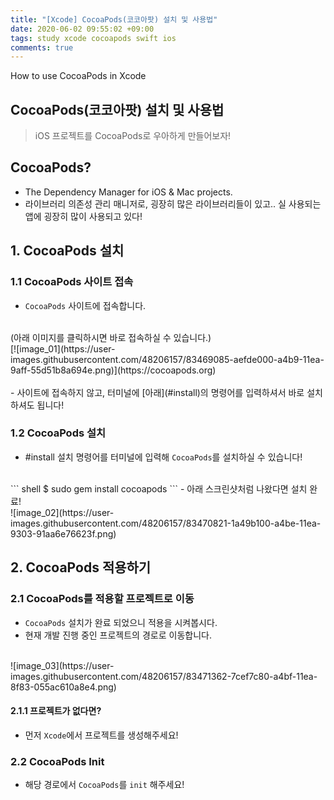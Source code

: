 ```yaml
---
title: "[Xcode] CocoaPods(코코아팟) 설치 및 사용법"
date: 2020-06-02 09:55:02 +09:00
tags: study xcode cocoapods swift ios
comments: true
---
```


How to use CocoaPods in Xcode

## CocoaPods(코코아팟) 설치 및 사용법

> iOS 프로젝트를 CocoaPods로 우아하게 만들어보자!

## CocoaPods?
- The Dependency Manager for iOS & Mac projects.
- 라이브러리 의존성 관리 매니저로, 굉장히 많은 라이브러리들이 있고.. 실 사용되는 앱에 굉장히 많이 사용되고 있다!

## 1. CocoaPods 설치

### 1.1 CocoaPods 사이트 접속
- `CocoaPods` 사이트에 접속합니다.
<br />
(아래 이미지를 클릭하시면 바로 접속하실 수 있습니다.)
<br />
[![image_01](https://user-images.githubusercontent.com/48206157/83469085-aefde000-a4b9-11ea-9aff-55d51b8a694e.png)](https://cocoapods.org)
<br />
<br />
- 사이트에 접속하지 않고, 터미널에 [아래](#install)의 명령어를 입력하셔서 바로 설치하셔도 됩니다!

### 1.2 CocoaPods 설치
- #install 설치 명령어를 터미널에 입력해 `CocoaPods`를 설치하실 수 있습니다!
<br />
  ``` shell
  $ sudo gem install cocoapods
  ```
- 아래 스크린샷처럼 나왔다면 설치 완료!
<br />
![image_02](https://user-images.githubusercontent.com/48206157/83470821-1a49b100-a4be-11ea-9303-91aa6e76623f.png)

## 2. CocoaPods 적용하기

### 2.1 CocoaPods를 적용할 프로젝트로 이동
- `CocoaPods` 설치가 완료 되었으니 적용을 시켜봅시다.
- 현재 개발 진행 중인 프로젝트의 경로로 이동합니다.
<br />
![image_03](https://user-images.githubusercontent.com/48206157/83471362-7cef7c80-a4bf-11ea-8f83-055ac610a8e4.png)

#### 2.1.1 프로젝트가 없다면?
- 먼저 `Xcode`에서 프로젝트를 생성해주세요!

### 2.2 CocoaPods Init
- 해당 경로에서 `CocoaPods`를 `init` 해주세요!
